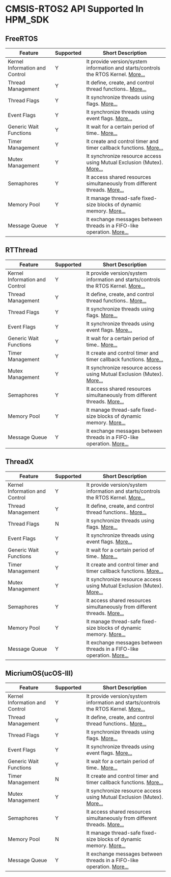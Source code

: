 # CMSIS-RTOS2 API Supported In HPM_SDK

## FreeRTOS

| Feature                       |  Supported |       Short Description      |
|-------------------------------|------------|------------------------------|
|Kernel Information and Control |      Y     | It provide version/system information and starts/controls the RTOS Kernel. [More...](https://www.keil.com/pack/doc/cmsis/RTOS2/html/group__CMSIS__RTOS__KernelCtrl.html) |
|Thread Management              |      Y     | It define, create, and control thread functions.. [More...](https://www.keil.com/pack/doc/cmsis/RTOS2/html/group__CMSIS__RTOS__ThreadMgmt.html) |
|Thread Flags                   |      Y     | It synchronize threads using flags. [More...](https://www.keil.com/pack/doc/cmsis/RTOS2/html/group__CMSIS__RTOS__ThreadFlagsMgmt.html) |
|Event Flags                    |      Y     | It synchronize threads using event flags. [More...](https://www.keil.com/pack/doc/cmsis/RTOS2/html/group__CMSIS__RTOS__EventFlags.html) |
|Generic Wait Functions         |      Y     | It wait for a certain period of time..  [More...](https://www.keil.com/pack/doc/cmsis/RTOS2/html/group__CMSIS__RTOS__Wait.html) |
|Timer Management               |      Y     | It create and control timer and timer callback functions.  [More...](https://www.keil.com/pack/doc/cmsis/RTOS2/html/group__CMSIS__RTOS__TimerMgmt.html) |
|Mutex Management               |      Y     | It synchronize resource access using Mutual Exclusion (Mutex). [More...](https://www.keil.com/pack/doc/cmsis/RTOS2/html/group__CMSIS__RTOS__MutexMgmt.html) |
|Semaphores                     |      Y     | It access shared resources simultaneously from different threads. [More...](https://www.keil.com/pack/doc/cmsis/RTOS2/html/group__CMSIS__RTOS__SemaphoreMgmt.html) |
|Memory Pool                    |      Y     | It manage thread-safe fixed-size blocks of dynamic memory. [More...](https://www.keil.com/pack/doc/cmsis/RTOS2/html/group__CMSIS__RTOS__PoolMgmt.html) |
|Message Queue                  |      Y     | It exchange messages between threads in a FIFO-like operation. [More...](https://www.keil.com/pack/doc/cmsis/RTOS2/html/group__CMSIS__RTOS__Message.html) |


## RTThread

| Feature                       |  Supported |       Short Description      |
|-------------------------------|------------|------------------------------|
|Kernel Information and Control |      Y     | It provide version/system information and starts/controls the RTOS Kernel. [More...](https://www.keil.com/pack/doc/cmsis/RTOS2/html/group__CMSIS__RTOS__KernelCtrl.html) |
|Thread Management              |      Y     | It define, create, and control thread functions.. [More...](https://www.keil.com/pack/doc/cmsis/RTOS2/html/group__CMSIS__RTOS__ThreadMgmt.html) |
|Thread Flags                   |      Y     | It synchronize threads using flags. [More...](https://www.keil.com/pack/doc/cmsis/RTOS2/html/group__CMSIS__RTOS__ThreadFlagsMgmt.html) |
|Event Flags                    |      Y     | It synchronize threads using event flags. [More...](https://www.keil.com/pack/doc/cmsis/RTOS2/html/group__CMSIS__RTOS__EventFlags.html) |
|Generic Wait Functions         |      Y     | It wait for a certain period of time..  [More...](https://www.keil.com/pack/doc/cmsis/RTOS2/html/group__CMSIS__RTOS__Wait.html) |
|Timer Management               |      Y     | It create and control timer and timer callback functions.  [More...](https://www.keil.com/pack/doc/cmsis/RTOS2/html/group__CMSIS__RTOS__TimerMgmt.html) |
|Mutex Management               |      Y     | It synchronize resource access using Mutual Exclusion (Mutex). [More...](https://www.keil.com/pack/doc/cmsis/RTOS2/html/group__CMSIS__RTOS__MutexMgmt.html) |
|Semaphores                     |      Y     | It access shared resources simultaneously from different threads. [More...](https://www.keil.com/pack/doc/cmsis/RTOS2/html/group__CMSIS__RTOS__SemaphoreMgmt.html) |
|Memory Pool                    |      Y     | It manage thread-safe fixed-size blocks of dynamic memory. [More...](https://www.keil.com/pack/doc/cmsis/RTOS2/html/group__CMSIS__RTOS__PoolMgmt.html) |
|Message Queue                  |      Y     | It exchange messages between threads in a FIFO-like operation. [More...](https://www.keil.com/pack/doc/cmsis/RTOS2/html/group__CMSIS__RTOS__Message.html) |


## ThreadX

| Feature                       |  Supported |       Short Description      |
|-------------------------------|------------|------------------------------|
|Kernel Information and Control |      Y     | It provide version/system information and starts/controls the RTOS Kernel. [More...](https://www.keil.com/pack/doc/cmsis/RTOS2/html/group__CMSIS__RTOS__KernelCtrl.html) |
|Thread Management              |      Y     | It define, create, and control thread functions.. [More...](https://www.keil.com/pack/doc/cmsis/RTOS2/html/group__CMSIS__RTOS__ThreadMgmt.html) |
|Thread Flags                   |      N     | It synchronize threads using flags. [More...](https://www.keil.com/pack/doc/cmsis/RTOS2/html/group__CMSIS__RTOS__ThreadFlagsMgmt.html) |
|Event Flags                    |      Y     | It synchronize threads using event flags. [More...](https://www.keil.com/pack/doc/cmsis/RTOS2/html/group__CMSIS__RTOS__EventFlags.html) |
|Generic Wait Functions         |      Y     | It wait for a certain period of time..  [More...](https://www.keil.com/pack/doc/cmsis/RTOS2/html/group__CMSIS__RTOS__Wait.html) |
|Timer Management               |      Y     | It create and control timer and timer callback functions.  [More...](https://www.keil.com/pack/doc/cmsis/RTOS2/html/group__CMSIS__RTOS__TimerMgmt.html) |
|Mutex Management               |      Y     | It synchronize resource access using Mutual Exclusion (Mutex). [More...](https://www.keil.com/pack/doc/cmsis/RTOS2/html/group__CMSIS__RTOS__MutexMgmt.html) |
|Semaphores                     |      Y     | It access shared resources simultaneously from different threads. [More...](https://www.keil.com/pack/doc/cmsis/RTOS2/html/group__CMSIS__RTOS__SemaphoreMgmt.html) |
|Memory Pool                    |      Y     | It manage thread-safe fixed-size blocks of dynamic memory. [More...](https://www.keil.com/pack/doc/cmsis/RTOS2/html/group__CMSIS__RTOS__PoolMgmt.html) |
|Message Queue                  |      Y     | It exchange messages between threads in a FIFO-like operation. [More...](https://www.keil.com/pack/doc/cmsis/RTOS2/html/group__CMSIS__RTOS__Message.html) |

## MicriumOS(ucOS-III)

| Feature                       |  Supported |       Short Description      |
|-------------------------------|------------|------------------------------|
|Kernel Information and Control |      Y     | It provide version/system information and starts/controls the RTOS Kernel. [More...](https://www.keil.com/pack/doc/cmsis/RTOS2/html/group__CMSIS__RTOS__KernelCtrl.html) |
|Thread Management              |      Y     | It define, create, and control thread functions.. [More...](https://www.keil.com/pack/doc/cmsis/RTOS2/html/group__CMSIS__RTOS__ThreadMgmt.html) |
|Thread Flags                   |      Y     | It synchronize threads using flags. [More...](https://www.keil.com/pack/doc/cmsis/RTOS2/html/group__CMSIS__RTOS__ThreadFlagsMgmt.html) |
|Event Flags                    |      Y     | It synchronize threads using event flags. [More...](https://www.keil.com/pack/doc/cmsis/RTOS2/html/group__CMSIS__RTOS__EventFlags.html) |
|Generic Wait Functions         |      Y     | It wait for a certain period of time..  [More...](https://www.keil.com/pack/doc/cmsis/RTOS2/html/group__CMSIS__RTOS__Wait.html) |
|Timer Management               |      N     | It create and control timer and timer callback functions.  [More...](https://www.keil.com/pack/doc/cmsis/RTOS2/html/group__CMSIS__RTOS__TimerMgmt.html) |
|Mutex Management               |      Y     | It synchronize resource access using Mutual Exclusion (Mutex). [More...](https://www.keil.com/pack/doc/cmsis/RTOS2/html/group__CMSIS__RTOS__MutexMgmt.html) |
|Semaphores                     |      Y     | It access shared resources simultaneously from different threads. [More...](https://www.keil.com/pack/doc/cmsis/RTOS2/html/group__CMSIS__RTOS__SemaphoreMgmt.html) |
|Memory Pool                    |      N     | It manage thread-safe fixed-size blocks of dynamic memory. [More...](https://www.keil.com/pack/doc/cmsis/RTOS2/html/group__CMSIS__RTOS__PoolMgmt.html) |
|Message Queue                  |      Y     | It exchange messages between threads in a FIFO-like operation. [More...](https://www.keil.com/pack/doc/cmsis/RTOS2/html/group__CMSIS__RTOS__Message.html) |
